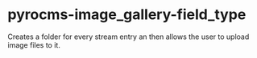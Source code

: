 pyrocms-image_gallery-field_type
================================

Creates a folder for every stream entry an then allows the user to upload image files to it.

